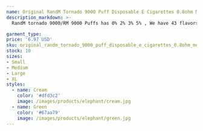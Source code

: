 ```yaml
---
name: Original RandM Tornado 9000 Puff Disposable E Cigarettes 0.8ohm Mesh Coil 18ml Pod Battery Rechargeable Electronic Cigs Puff 9K 0% 2% 3% 5%
description_markdown: >-
  RandM tornado 9000/RM 9000 Puffs has 0% 2% 3% 5% , We have 43 flavors, please choose the content and flavor youeed in the specification, you can leave a message on the order or chat with us. 1 box of 10 PCS, 1box of 1flavors, and if you don't choose and Remark the flavor, we will mix the popular favors and ship it to you. We not only supply the top quality Electronic Cigarettes, but also supply the good service! more than 10 years experience for E cigarette, our own factory produces our own brand. We specialize in Disposable Vape Pens, we have own factory with skillful production lines. OEM ODM Support Professional Designer team. We provide worldwide wholesale and drop ship services to any customers in the world, we use air cargo usually 10-15 days arrived no tax ship way, Safe delivery, fast reply and always recommend new releases in time..syi

garment_type:
price: '6.97 USD'
sku: original_randm_tornado_9000_puff_disposable_e_cigarettes_0.8ohm_mesh_coil_18ml_pod_battery_rechargeable_electronic_cigs_puff_9k_0%_2%_3%_5%
stock: 10
sizes:
- Small
- Medium
- Large
- XL
styles:
  - name: Cream
    color: '#dfd3c2'
    image: /images/products/elephant/cream.jpg
  - name: Green
    color: '#67aa79'
    image: /images/products/elephant/green.jpg
---
```

